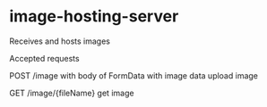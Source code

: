 # image-hosting-server

Receives and hosts images 

Accepted requests

POST /image with body of FormData with image data
  upload image
  
GET /image/{fileName} 
  get image
